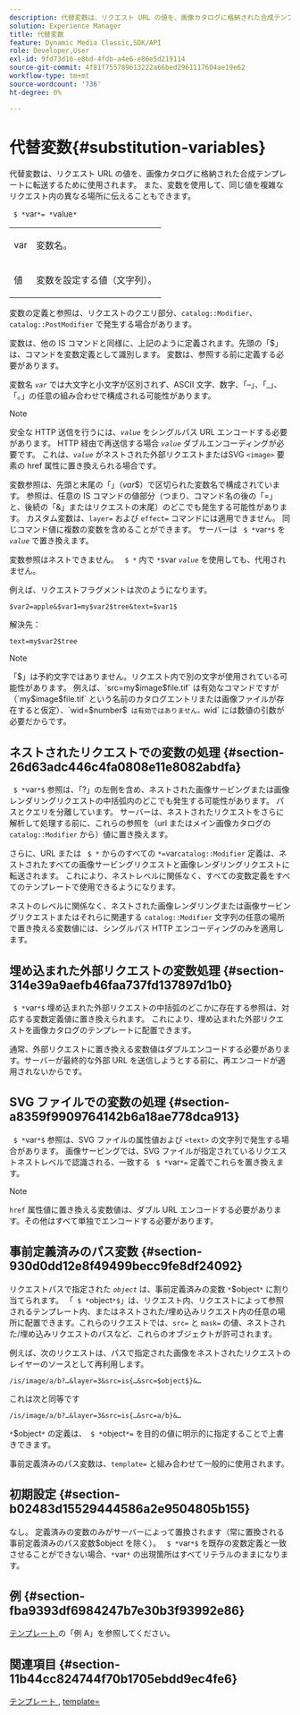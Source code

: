 ```yaml
---
description: 代替変数は、リクエスト URL の値を、画像カタログに格納された合成テンプレートに転送するために使用されます。 また、変数を使用して、同じ値を複雑なリクエスト内の異なる場所に伝えることもできます。
solution: Experience Manager
title: 代替変数
feature: Dynamic Media Classic,SDK/API
role: Developer,User
exl-id: 9fd73d16-e8bd-4fdb-a4e6-e86e5d219114
source-git-commit: 4f81f755789613222a66bed2961117604ae19e62
workflow-type: tm+mt
source-wordcount: '736'
ht-degree: 0%

---
```


# 代替変数{#substitution-variables}

代替変数は、リクエスト URL の値を、画像カタログに格納された合成テンプレートに転送するために使用されます。 また、変数を使用して、同じ値を複雑なリクエスト内の異なる場所に伝えることもできます。

` $ *`var`*= *`value`*`

<table id="simpletable_EFEC66C23CE949EFACDC415A954DF323"> 
 <tr class="strow"> 
  <td class="stentry"> <p> <span class="codeph"> <span class="varname"> var </span> </span> </p> </td> 
  <td class="stentry"> <p>変数名。 </p> </td> 
 </tr> 
 <tr class="strow"> 
  <td class="stentry"> <p> <span class="codeph"> <span class="varname"> 値 </span> </span> </p> </td> 
  <td class="stentry"> <p>変数を設定する値（文字列）。 </p> </td> 
 </tr> 
</table>

変数の定義と参照は、リクエストのクエリ部分、`catalog::Modifier`、`catalog::PostModifier` で発生する場合があります。

変数は、他の IS コマンドと同様に、上記のように定義されます。先頭の「$」は、コマンドを変数定義として識別します。 変数は、参照する前に定義する必要があります。

変数名 *`var`* では大文字と小文字が区別されず、ASCII 文字、数字、「–」、「_」、「。」の任意の組み合わせで構成される可能性があります。

>[!NOTE]
>
>安全な HTTP 送信を行うには、*`value`* をシングルパス URL エンコードする必要があります。 HTTP 経由で再送信する場合 *`value`* ダブルエンコーディングが必要です。 これは、*`value`* がネストされた外部リクエストまたはSVG `<image>` 要素の href 属性に置き換えられる場合です。

変数参照は、先頭と末尾の「$」（$*var*$）で区切られた変数名で構成されています。 参照は、任意の IS コマンドの値部分（つまり、コマンド名の後の「=」と、後続の「&amp;」またはリクエストの末尾）のどこでも発生する可能性があります。 カスタム変数は、`layer=` および `effect=` コマンドには適用できません。 同じコマンド値に複数の変数を含めることができます。 サーバーは ` $ *`var`*$` を *`value`* で置き換えます。

変数参照はネストできません。 ` $ *` 内で `*$`var *`value`* を使用しても、代用されません。

例えば、リクエストフラグメントは次のようになります。

`$var2=apple&$var1=my$var2$tree&text=$var1$`

解決先：

`text=my$var2$tree`

>[!NOTE]
>
>「$」は予約文字ではありません。リクエスト内で別の文字が使用されている可能性があります。 例えば、`src=my$image$file.tif` は有効なコマンドですが（`my$image$file.tif` という名前のカタログエントリまたは画像ファイルが存在すると仮定）、`wid=$number$` は有効ではありません。`wid` には数値の引数が必要だからです。

## ネストされたリクエストでの変数の処理 {#section-26d63adc446c4fa0808e11e8082abdfa}

` $ *`var`*$` 参照は、「?」の左側を含め、ネストされた画像サービングまたは画像レンダリングリクエストの中括弧内のどこでも発生する可能性があります。 パスとクエリを分離しています。 サーバーは、ネストされたリクエストをさらに解析して処理する前に、これらの参照を（url またはメイン画像カタログの `catalog::Modifier` から）値に置き換えます。

さらに、URL または ` $ *` からのすべての `*=`var`catalog::Modifier` 定義は、ネストされたすべての画像サービングリクエストと画像レンダリングリクエストに転送されます。 これにより、ネストレベルに関係なく、すべての変数定義をすべてのテンプレートで使用できるようになります。

ネストのレベルに関係なく、ネストされた画像レンダリングまたは画像サービングリクエストまたはそれらに関連する `catalog::Modifier` 文字列の任意の場所で置き換える変数値には、シングルパス HTTP エンコーディングのみを適用します。

## 埋め込まれた外部リクエストの変数処理 {#section-314e39a9aefb46faa737fd137897d1b0}

` $ *`var`*$` 埋め込まれた外部リクエストの中括弧のどこかに存在する参照は、対応する変数定義値に置き換えられます。 これにより、埋め込まれた外部リクエストを画像カタログのテンプレートに配置できます。

通常、外部リクエストに置き換える変数値はダブルエンコードする必要があります。サーバーが最終的な外部 URL を送信しようとする前に、再エンコードが適用されないからです。

## SVG ファイルでの変数の処理 {#section-a8359f9909764142b6a18ae778dca913}

` $ *`var`*$` 参照は、SVG ファイルの属性値および `<text>` の文字列で発生する場合があります。 画像サービングでは、SVG ファイルが指定されているリクエストネストレベルで認識される、一致する ` $ *`var`*=` 定義でこれらを置き換えます。

>[!NOTE]
>
>`href` 属性値に置き換える変数値は、ダブル URL エンコードする必要があります。その他はすべて単独でエンコードする必要があります。

## 事前定義済みのパス変数 {#section-930d0dd12e8f49499becc9fe8df24092}

リクエストパスで指定された *`object`* は、事前定義済みの変数 `*`$object`*` に割り当てられます。 「` $ *`object`*$`」は、リクエスト内、リクエストによって参照されるテンプレート内、またはネストされた/埋め込みリクエスト内の任意の場所に配置できます。これらのリクエストでは、`src=` と `mask=` の値、ネストされた/埋め込みリクエストのパスなど、これらのオブジェクトが許可されます。

例えば、次のリクエストは、パスで指定された画像をネストされたリクエストのレイヤーのソースとして再利用します。

`/is/image/a/b?…&layer=3&src=is{…&src=$object$}&…`

これは次と同等です

`/is/image/a/b?…&layer=3&src=is{…&src=a/b}&…`

`*`$object`*` の定義は、` $ *`object`*=` を目的の値に明示的に指定することで上書きできます。

事前定義済みのパス変数は、`template=` と組み合わせて一般的に使用されます。

## 初期設定 {#section-b02483d15529444586a2e9504805b155}

なし。 定義済みの変数のみがサーバーによって置換されます（常に置換される事前定義済みのパス変数$object を除く）。 ` $ *`var`*$` を既存の変数定義と一致させることができない場合、`*`var`*` の出現箇所はすべてリテラルのままになります。

## 例 {#section-fba9393df6984247b7e30b3f93992e86}

[ テンプレート ](../../../../../is-api/http-ref/image-serving-api-ref/c-http-protocol-reference/c-templates/c-templates.md#concept-3cd2d2adae0e41b2979b9640244d4d3e) の「例 A」を参照してください。

## 関連項目 {#section-11b44cc824744f70b1705ebdd9ec4fe6}

[ テンプレート ](../../../../../is-api/http-ref/image-serving-api-ref/c-http-protocol-reference/c-templates/c-templates.md#concept-3cd2d2adae0e41b2979b9640244d4d3e), [template=](../../../../../is-api/http-ref/image-serving-api-ref/c-http-protocol-reference/c-command-reference/r-template.md#reference-3beccaa462a64bf0ba867e5c8fd0bd14)
